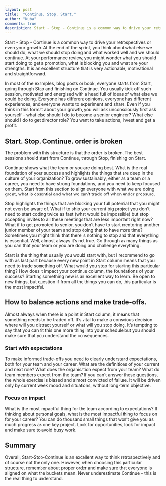 ```yaml
---
layout: post
title:  "Continue. Stop. Start."
author: "Kuba"
comments: true
description: Start - Stop - Continue is a common way to drive your retrospectives or even your growth. How to make sure you stay focused and not always Start new things?
---
```

Start - Stop - Continue is a common way to drive your retrospectives or even your growth. At the end of the sprint, you think about what else we should do, what we should stop doing and what worked well and we should continue. At your performance review, you might wonder what you should start doing to get a promotion, what is blocking you and what are your strengths. It is an excellent structure that is very actionable, motivational and straightforward.

In most of the examples, blog posts or book, everyone starts from Start, going through Stop and finishing on Continue. You usually kick off such session, motivated and energised with a head full of ideas of what else we could be doing. Everyone has different opinions, everyone has different experiences, and everyone wants to experiment and share. Even if you think in this format about your growth, you will ask unconsciously first ask yourself - what else should I do to become a senior engineer? What else should I do to get director role? You want to take actions, invest and get a profit.

## Start. Stop. Continue. order is broken
The problem with this structure is that the order is broken. The best sessions should start from Continue, through Stop, finishing on Start.

Continue shows what the team or you are doing best. What is the real foundation of your success and highlights the things that are deep in the culture of your organization? To grow sustainably, either as a team or a career, you need to have strong foundations, and you need to keep focused on them. Start from this section to align everyone with what we are doing great, what is essential and what we can’t trade off when under pressure.

Stop highlights the things that are blocking your full potential that you might not even be aware of. What if to ship your current big project you don’t need to start coding twice as fast (what would be impossible) but stop accepting invites to all these meetings that are less important right now? What if to get promoted to senior, you don’t have to start mentoring another junior member of your team and stop doing that to have more time? Sometimes you might think that there is nothing to stop and that everything is essential. Well, almost always it’s not true. Go through as many things as you can that your team or you are doing and challenge everything.

Start is the thing that usually you would start with, but I recommend to go with as last part because every new point in Start column means that you need to trade something off. What would you stop for starting this particular thing? How does it impact your continue column, the foundations of your success? Starting something new is an excellent way to learn. Be open to new things, but question if from all the things you can do, this particular is the most impactful.

## How to balance actions and make trade-offs.
Almost always when there is a point in Start column, it means that something needs to be traded off. It’s vital to make a conscious decision where will you distract yourself or what will you stop doing. It’s tempting to say that you can fit this one more thing into your schedule but you should make sure that you understand the consequences.

### Start with expectations
To make informed trade-offs you need to clearly understand expectations, both for your team and your career. What are the definitions of your current and next role? What does the organisation expect from your team? What do team members expect from the team? If you can’t answer these questions, the whole exercise is biased and almost convicted of failure. It will be driven only by current week mood and situations, without long-term objective.

### Focus on impact
What is the most impactful thing for the team according to expectations? If thinking about personal goals, what is the most impactful thing to focus on for your career? You can do thousand small things that won’t give you as much progress as one key project. Look for opportunities, look for impact and make sure to avoid busy work.

## Summary
Overall, Start-Stop-Continue is an excellent way to think retrospectively and of course not the only one. However, when choosing this particular structure, remember about proper order and make sure that everyone is aligned on what the buckets mean. Never underestimate Continue - this is the real thing to understand.
